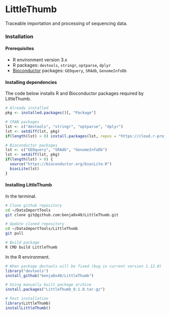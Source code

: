 LittleThumb
================================================================================

Traceable importation and processing of sequencing data.

### Installation ###

#### Prerequisites ####

  - R environment version 3.x
  - R packages: `devtools`, `stringr`, `optparse`, `dplyr`
  - [Bioconductor](http://www.bioconductor.org/) packages: `GEOquery`, `SRAdb`, `GenomeInfoDb`
  
#### Installing dependencies ####

The code below installs R and Bioconductor packages required by LittleThumb.

```R
# Already installed
pkg <- installed.packages()[, "Package"]

# CRAN packages
lst <- c("devtools", "stringr", "optparse", "dplyr")
lst <- setdiff(lst, pkg)
if(length(lst) > 0) install.packages(lst, repos = "https://cloud.r-project.org/")

# Bioconductor packages
lst <- c("GEOquery", "SRAdb", "GenomeInfoDb")
lst <- setdiff(lst, pkg)
if(length(lst) > 0) {
  source("https://bioconductor.org/biocLite.R")
  biocLite(lst)
}
```

#### Installing LittleThumb ####

In the terminal.

```bash
# Clone github repository
cd ~/DataImportTools
git clone git@github.com:benja0x40/LittleThumb.git

# Update cloned repository
cd ~/DataImportTools/LittleThumb
git pull

# Build package
R CMD build LittleThumb
```

In the R environment.

```r
# When package devtools will be fixed (bug in current version 1.12.0)
library("devtools")
install_github("benja0x40/LittleThumb")

# Using manually built package archive
install.packages("LittleThumb_0.1.0.tar.gz")

# Post installation
library(LittleThumb)
installLittleThumb()
```

